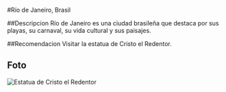 #Río de Janeiro, Brasil

##Descripcion
Río de Janeiro es una ciudad brasileña que destaca por sus playas, su carnaval, su vida cultural y sus paisajes.

##Recomendacion
Visitar la estatua de Cristo el Redentor. 

## Foto
![Estatua de Cristo el Redentor](https://uoervnmsnusvnismdeurfgfneurneuin)
